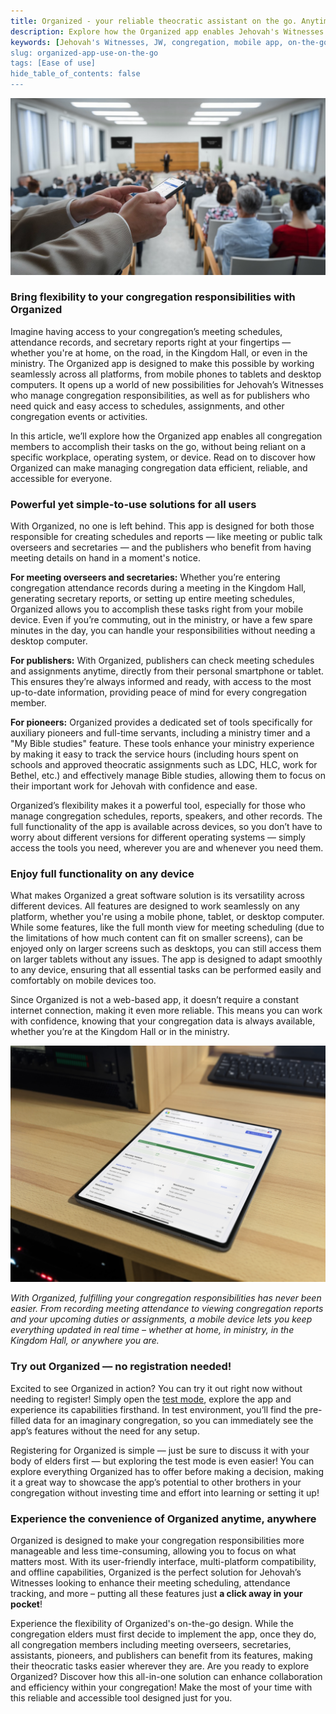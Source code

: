 ```yaml
---
title: Organized - your reliable theocratic assistant on the go. Anytime. Anywhere.
description: Explore how the Organized app enables Jehovah's Witnesses to manage meeting schedules, attendance records, secretary reports, and more from any device—whether at home, in the Kingdom Hall, or out in the ministry.
keywords: [Jehovah's Witnesses, JW, congregation, mobile app, on-the-go access, organized app, attendance records, secretary reports, digital tools, Kingdom Hall, ministry, convenient JW app, multi-platform support]
slug: organized-app-use-on-the-go
tags: [Ease of use]
hide_table_of_contents: false
---
```


![Use Organized app anytime and anywhere – from home, Kingdom Hall, or any other place. It's easy and reliable application for Jehovah's Witnesses](./images/using-Organized-app-in-a-Kingdom-Hall.jpg)

### Bring flexibility to your congregation responsibilities with Organized

Imagine having access to your congregation’s meeting schedules, attendance records, and secretary reports right at your fingertips — whether you're at home, on the road, in the Kingdom Hall, or even in the ministry. The Organized app is designed to make this possible by working seamlessly across all platforms, from mobile phones to tablets and desktop computers. It opens up a world of new possibilities for Jehovah’s Witnesses who manage congregation responsibilities, as well as for publishers who need quick and easy access to schedules, assignments, and other congregation events or activities.

In this article, we’ll explore how the Organized app enables all congregation members to accomplish their tasks on the go, without being reliant on a specific workplace, operating system, or device. Read on to discover how Organized can make managing congregation data efficient, reliable, and accessible for everyone.

<!-- truncate -->

### Powerful yet simple-to-use solutions for all users

With Organized, no one is left behind. This app is designed for both those responsible for creating schedules and reports — like meeting or public talk overseers and secretaries — and the publishers who benefit from having meeting details on hand in a moment's notice.

**For meeting overseers and secretaries:** Whether you’re entering congregation attendance records during a meeting in the Kingdom Hall, generating secretary reports, or setting up entire meeting schedules, Organized allows you to accomplish these tasks right from your mobile device. Even if you’re commuting, out in the ministry, or have a few spare minutes in the day, you can handle your responsibilities without needing a desktop computer.

**For publishers:** With Organized, publishers can check meeting schedules and assignments anytime, directly from their personal smartphone or tablet. This ensures they’re always informed and ready, with access to the most up-to-date information, providing peace of mind for every congregation member.

**For pioneers:** Organized provides a dedicated set of tools specifically for auxiliary pioneers and full-time servants, including a ministry timer and a "My Bible studies" feature. These tools enhance your ministry experience by making it easy to track the service hours (including hours spent on schools and approved theocratic assignments such as LDC, HLC, work for Bethel, etc.) and effectively manage Bible studies, allowing them to focus on their important work for Jehovah with confidence and ease.

Organized’s flexibility makes it a powerful tool, especially for those who manage congregation schedules, reports, speakers, and other records. The full functionality of the app is available across devices, so you don’t have to worry about different versions for different operating systems — simply access the tools you need, wherever you are and whenever you need them.

### Enjoy full functionality on any device

What makes Organized a great software solution is its versatility across different devices. All features are designed to work seamlessly on any platform, whether you're using a mobile phone, tablet, or desktop computer. While some features, like the full month view for meeting scheduling (due to the limitations of how much content can fit on smaller screens), can be enjoyed only on larger screens such as desktops, you can still access them on larger tablets without any issues. The app is designed to adapt smoothly to any device, ensuring that all essential tasks can be performed easily and comfortably on mobile devices too.

Since Organized is not a web-based app, it doesn’t require a constant internet connection, making it even more reliable. This means you can work with confidence, knowing that your congregation data is always available, whether you’re at the Kingdom Hall or in the ministry.

![Personal tablet in the Kingdom Hall used for conveniently entering meeting attendance records during Jehovah's Witnesses meetings](./images/Organized-on-tablet-in-Kingdom-Hall-for-counting-meeting-attendance-records.jpg)

_With Organized, fulfilling your congregation responsibilities has never been easier. From recording meeting attendance to viewing congregation reports and your upcoming duties or assignments, a mobile device lets you keep everything updated in real time – whether  at home, in ministry, in the Kingdom Hall, or anywhere you are._

### Try out Organized — no registration needed!

Excited to see Organized in action? You can try it out right now without needing to register! Simply open the [test mode](https://test.organized-app.com/), explore the app and experience its capabilities firsthand. In test environment, you’ll find the pre-filled data for an imaginary congregation, so you can immediately see the app’s features without the need for any setup. 

Registering for Organized is simple — just be sure to discuss it with your body of elders first — but exploring the test mode is even easier! You can explore everything Organized has to offer before making a decision, making it a great way to showcase the app’s potential to other brothers in your congregation without investing time and effort into learning or setting it up!

### Experience the convenience of Organized anytime, anywhere

Organized is designed to make your congregation responsibilities more manageable and less time-consuming, allowing you to focus on what matters most. With its user-friendly interface, multi-platform compatibility, and offline capabilities, Organized is the perfect solution for Jehovah’s Witnesses looking to enhance their meeting scheduling, attendance tracking, and more – putting all these features just **a click away in your pocket**!

Experience the flexibility of Organized's on-the-go design. While the congregation elders must first decide to implement the app, once they do, all congregation members including meeting overseers, secretaries, assistants, pioneers, and publishers can benefit from its features, making their theocratic tasks easier wherever they are. Are you ready to explore Organized? Discover how this all-in-one solution can enhance collaboration and efficiency within your congregation! Make the most of your time with this reliable and accessible tool designed just for you.